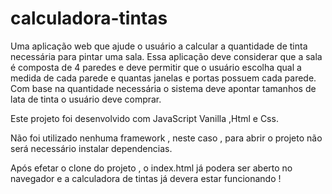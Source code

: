 # calculadora-tintas
Uma aplicação web que ajude o usuário a calcular a quantidade de tinta necessária para pintar uma sala. Essa aplicação deve considerar que a sala é composta de 4 paredes e deve permitir que o usuário escolha qual a medida de cada parede e quantas janelas e portas possuem cada parede. Com base na quantidade necessária o sistema deve apontar tamanhos de lata de tinta o usuário deve comprar.

Este projeto foi desenvolvido com JavaScript Vanilla ,Html e Css. 

Não foi utilizado nenhuma framework , neste caso , para abrir o projeto não será necessário instalar dependencias. 

Após efetar o clone do projeto , o index.html já podera ser aberto no navegador e a calculadora de tintas já devera estar funcionando ! 
